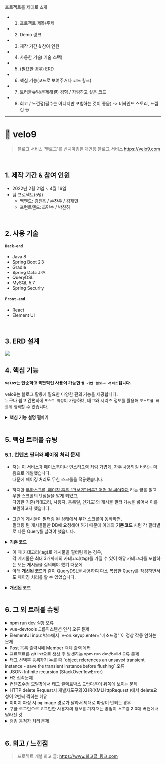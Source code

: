 프로젝트를 제대로 소개
- 1) 프로젝트 제목/주제
- 2) Demo 링크
- 3) 제작 기간 & 참여 인원
- 4) 사용한 기술( 기술 스택)
- 5) (필요한 경우) ERD
- 6) 핵심 기능(코드로 보여주거나 코드 링크)
- 7) 트러블슈팅(문제해결) 경험 / 자랑하고 싶은 코드
- 8) 회고 / 느낀점(필수는 아니지만 포함하는 것이 좋음) -> 비하인드 스토리, 느낌점 등


---



# :pushpin: velo9
>블로그 서비스 '벨로그'를 벤치마킹한 개인용 블로그 서비스
>https://velo9.com  

</br>

## 1. 제작 기간 & 참여 인원
- 2022년 2월 21일 ~ 4월 16일
- 팀 프로젝트(5명)  
    - 백엔드: 김진욱 / 손찬우 / 김재민
    - 프런트엔드: 조민수 / 박찬하 

</br>

## 2. 사용 기술
#### `Back-end`
  - Java 8
  - Spring Boot 2.3
  - Gradle
  - Spring Data JPA
  - QueryDSL
  - MySQL 5.7
  - Spring Security
#### `Front-end`
  - React
  - Element UI

</br>

## 3. ERD 설계
![](https://zuminternet.github.io/images/portal/post/2019-04-22-ZUM-Pilot-integer/final_erd.png)


## 4. 핵심 기능
**`velo9`는 단순하고 직관적인 사용이 가능한 `웹 기반 블로그 서비스`입니다.** <br><br>
velo9는 블로그 활동에 필요한 다양한 편의 기능을 제공합니다.<br>
누구나 쉽고 간편하게 `포스트 작성`이 가능하며, 태그와 시리즈 정보를 활용해 `포스트를 빠르게 탐색`할 수 있습니다.

<details>
<summary><b>핵심 기능 설명 펼치기</b></summary>

<div markdown="1">

## 4.1. 포스트 작성 관련 기능


> ### 4.1.1. MarkDown 미리보기 :pushpin: [코드 확인](www.naver.com)
  - 글 작성 시, MarkDown 문법이 적용된 포스트 결과물 미리보기를 지원합니다.<br>

<br>

> ### 4.1.2. 글 작성과 글 수정을 한 곳에서 처리 :pushpin: [코드 확인](https://github.com/team-express/velo9/blob/fb2cdc52f5a47e4bb1afaa4b15ce39540d57f85c/src/main/java/teamexpress/velo9/post/service/PostService.java#L61)
  - 신규 글 작성과 기존 글 수정을 단일 `Controller - Service - Repository`에서 처리할 수 있도록 코드를 설계하였습니다. <br>

![](https://velog.velcdn.com/images/woply/post/ef3309a3-75bf-4313-88a3-27e57de97955/image.jpg)


<br>

> ### 4.1.3. 포스트용 섬네일 등록 :pushpin: [코드 확인](https://github.com/team-express/velo9/blob/fb2cdc52f5a47e4bb1afaa4b15ce39540d57f85c/src/main/java/teamexpress/velo9/post/api/PostThumbnailFileUploader.java#L37)
  - 포스트에 대한 정보를 한 눈에 확인 할 수 있도록 섬네일 업로드를 지원합니다.<br>

  ![](https://velog.velcdn.com/images/woply/post/d26f0daf-ca85-47bf-9c9c-91f11715a3d9/image.jpg)

<br>


> ### 4.1.4. 태그, 시리즈 등록 :pushpin: [태그 관련 코드 확인](https://github.com/team-express/velo9/blob/fb2cdc52f5a47e4bb1afaa4b15ce39540d57f85c/src/main/java/teamexpress/velo9/post/service/TagService.java#L26) / [시리즈 관련 코드 확인](https://github.com/team-express/velo9/blob/fb2cdc52f5a47e4bb1afaa4b15ce39540d57f85c/src/main/java/teamexpress/velo9/post/service/SeriesService.java#L32)
  - 포스트 내용을 쉽게 파악하고, 조회할 수 있도록 태그와 시리즈를 추가할 수 있습니다<br>

![](https://velog.velcdn.com/images/woply/post/6759aa54-a31e-4436-a0b5-e9607c080653/image.jpg)

<br>

> ### 4.1.5. 포스트 소개글 자동 등록 :pushpin: [코드 확인](https://github.com/team-express/velo9/blob/fb2cdc52f5a47e4bb1afaa4b15ce39540d57f85c/src/main/java/teamexpress/velo9/post/dto/PostSaveDTO.java#L50)
  - 포스트 소개글 미입력시, 본문 내용의 150자를 소개글로 자동 등록합니다.<br>


![](https://velog.velcdn.com/images/woply/post/c4751d54-f985-44f3-ad1b-cd3151d481d9/image.jpg)

<br>

> ### 4.1.6. 임시 저장 :pushpin: [코드 확인](https://github.com/team-express/velo9/blob/fb2cdc52f5a47e4bb1afaa4b15ce39540d57f85c/src/main/java/teamexpress/velo9/post/service/PostService.java#L169)
  - 작성 중인 포스트는 x분 마다 자동 저장됩니다.<br>   

![](https://velog.velcdn.com/images/woply/post/9034bc9d-c524-4cb8-a843-9524826cd0c4/image.jpg)

<br>


## 4.2. 포스트 조회 관련 기능


> ### 4.2.1. (메인 화면)멀티 검색 지원 :pushpin: [코드 확인](https://github.com/team-express/velo9/blob/fb2cdc52f5a47e4bb1afaa4b15ce39540d57f85c/src/main/java/teamexpress/velo9/post/domain/PostRepositoryCustomImpl.java#L150)
  - 메인 화면에서 키워드 검색 시, 포스트 내용과 태그 내용을 선택하여 검색할 수 있습니다.<br>
```java
 private BooleanBuilder searchMain(SearchCondition condition) {
	return condition.isTagSelect() ? searchTagContent(condition.getContent()) : searchContent(condition.getContent());
}
```

<details>
<summary><b>참고 이미지 확인하기</b></summary>
<div markdown="1">
![](https://velog.velcdn.com/images/woply/post/cc69fa55-8a5c-4f5f-a672-14154c30e681/image.png)
</div>
</details>
<br>

> ### 4.2.2. (메인 화면)정렬 조건 지원 :pushpin: [코드 확인](https://github.com/team-express/velo9/blob/fb2cdc52f5a47e4bb1afaa4b15ce39540d57f85c/src/main/java/teamexpress/velo9/post/controller/MainController.java#L36)
  - 메인 화면에서 포스트 조회 시, 원하는 정렬 조건을 설정하여 포스트 목록을 조회할 수 있습니다.<br>
```java
 private PageRequest getPageRequest(int page, String sortValue) {
	Sort sort = sortValue.equals(("old")) ?
		Sort.by(Direction.ASC, "createdDate") : Sort.by(Direction.DESC, sortValue);

	return PageRequest.of(page, SIZE, sort);
}
```

  <details>
<summary><b>참고 이미지 확인하기</b></summary>
<div markdown="1">
![](https://velog.velcdn.com/images/woply/post/b7b64377-ea3d-4c30-8601-1c5cb4617bfe/image.png)
</div>
</details>
<br>


> ### 4.2.3. (사용자 글 목록 화면) 태그, 시리즈 정보 기반 탐색 지원 :pushpin: [코드 확인](https://github.com/team-express/velo9/blob/fb2cdc52f5a47e4bb1afaa4b15ce39540d57f85c/src/main/java/teamexpress/velo9/post/domain/PostRepositoryCustomImpl.java#L34)
  - 포스트에 포함된 태그 정보와 시리즈 정보를 이용하여 관심있는 주제의 포스트를 탐색할 수 있습니다.<br>
```java
public Slice<Post> findPost(String nickname, String tagName, Pageable pageable) {
	List<Post> content =
		queryFactory.selectFrom(post)
			.where(nicknameEq(nickname)
				.and(searchTag(tagName))
				.and(openPost()))
			.offset(pageable.getOffset())
			.limit(pageable.getPageSize() + 1)
			.fetch();

	boolean hasNext = isHasNext(content, pageable);

	return new SliceImpl<>(content, pageable, hasNext);
}
```


<details>
<summary><b>참고 이미지 확인하기</b></summary>
<div markdown="1">
![](https://velog.velcdn.com/images/woply/post/558f94ca-e3e0-4617-a23d-b51d3362d30a/image.png)
![](https://velog.velcdn.com/images/woply/post/4584c209-1ab9-4225-bb38-a14636710791/image.png)
</div>
</details>
<br>



> ### 4.2.4. 포스트 상세 화면 - 이전 글, 다음 글 보기 지원  :pushpin: [코드 확인](https://github.com/team-express/velo9/blob/fb2cdc52f5a47e4bb1afaa4b15ce39540d57f85c/src/main/java/teamexpress/velo9/post/domain/PostRepositoryCustomImpl.java#L116)
  - (동일한 시리즈 정보를 가지고 있거나, 등록된 순서를 기반으로) 현재 보고 있는 포스트의 이전 글과 다음 글을 보여 줍니다. <br>
```java
 public List<Post> findPrevNextPost(Post findPost) {
	return queryFactory
		.select(post)
		.from(post)
		.where(openPost())
		.where(post.id.eq(
				select(post.id.max())
					.from(post)
					.where(post.id.lt(findPost.getId()).and(findSeries(findPost))))
			.or(post.id.eq(
				select(post.id.min())
					.from(post)
					.where(post.id.gt(findPost.getId()).and(findSeries(findPost))))))
		.fetch();
}
```
  <details>
<summary><b>참고 이미지 확인하기</b></summary>
<div markdown="1">
![](https://velog.velcdn.com/images/woply/post/6a272958-1466-428c-a885-e8a580077b53/image.png)
</div>
</details>
<br>


> ### 4.2.5. 사용자 아카이브 - 좋아요, 최근 읽은 글 목록 지원 :pushpin: [코드 확인](https://github.com/team-express/velo9/blob/fb2cdc52f5a47e4bb1afaa4b15ce39540d57f85c/src/main/java/teamexpress/velo9/post/domain/PostRepositoryCustomImpl.java#L67)
  - 사용자가 '읽은 적'이 있는 모든 포스트와 '좋아요'를 누른 모든 포스트를 별도로 보여줍니다. <br>
```java
@Override
public Slice<Post> findByJoinLove(Long memberId, Pageable pageable) {
	JPAQuery<Post> query = queryFactory
		.selectFrom(post)
		.join(love)
		.on(post.id.eq(love.post.id))
		.join(post.member)
		.on(post.member.id.eq(love.member.id))
		.where(post.member.id.eq(memberId))
		.offset(pageable.getOffset());

	List<Post> content = getQuerydsl().applyPagination(pageable, query).limit(pageable.getPageSize() + 1).fetch();

	boolean hasNext = isHasNext(content, pageable);

	return new SliceImpl<>(content, pageable, hasNext);
}
```

  <details>
<summary><b>참고 이미지 확인하기</b></summary>
<div markdown="1">
![](https://velog.velcdn.com/images/woply/post/d50744ed-fd83-4f73-8501-8d8ce59d149c/image.png)
</div>
</details>
<br>

</div>
</details>

</br>

## 5. 핵심 트러블 슈팅
### 5.1. 컨텐츠 필터와 페이징 처리 문제
- 저는 이 서비스가 페이스북이나 인스타그램 처럼 가볍게, 자주 사용되길 바라는 마음으로 개발했습니다.  
때문에 페이징 처리도 무한 스크롤을 적용했습니다.

- 하지만 [무한스크롤, 페이징 혹은 “더보기” 버튼? 어떤 걸 써야할까](https://cyberx.tistory.com/82) 라는 글을 읽고 무한 스크롤의 단점들을 알게 되었고,  
다양한 기준(카테고리, 사용자, 등록일, 인기도)의 게시물 필터 기능을 넣어서 이를 보완하고자 했습니다.

- 그런데 게시물이 필터링 된 상태에서 무한 스크롤이 동작하면,  
필터링 된 게시물들만 DB에 요청해야 하기 때문에 아래의 **기존 코드** 처럼 각 필터별로 다른 Query를 날려야 했습니다.

<details>
<summary><b>기존 코드</b></summary>
<div markdown="1">

~~~java
/**
 * 게시물 Top10 (기준: 댓글 수 + 좋아요 수)
 * @return 인기순 상위 10개 게시물
 */
public Page<PostResponseDto> listTopTen() {

    PageRequest pageRequest = PageRequest.of(0, 10, Sort.Direction.DESC, "rankPoint", "likeCnt");
    return postRepository.findAll(pageRequest).map(PostResponseDto::new);
}

/**
 * 게시물 필터 (Tag Name)
 * @param tagName 게시물 박스에서 클릭한 태그 이름
 * @param pageable 페이징 처리를 위한 객체
 * @return 해당 태그가 포함된 게시물 목록
 */
public Page<PostResponseDto> listFilteredByTagName(String tagName, Pageable pageable) {

    return postRepository.findAllByTagName(tagName, pageable).map(PostResponseDto::new);
}

// ... 게시물 필터 (Member) 생략 

/**
 * 게시물 필터 (Date)
 * @param createdDate 게시물 박스에서 클릭한 날짜
 * @return 해당 날짜에 등록된 게시물 목록
 */
public List<PostResponseDto> listFilteredByDate(String createdDate) {

    // 등록일 00시부터 24시까지
    LocalDateTime start = LocalDateTime.of(LocalDate.parse(createdDate), LocalTime.MIN);
    LocalDateTime end = LocalDateTime.of(LocalDate.parse(createdDate), LocalTime.MAX);

    return postRepository
                    .findAllByCreatedAtBetween(start, end)
                    .stream()
                    .map(PostResponseDto::new)
                    .collect(Collectors.toList());
    }
~~~

</div>
</details>

- 이 때 카테고리(tag)로 게시물을 필터링 하는 경우,  
각 게시물은 최대 3개까지의 카테고리(tag)를 가질 수 있어 해당 카테고리를 포함하는 모든 게시물을 질의해야 했기 때문에  
- 아래 **개선된 코드**와 같이 QueryDSL을 사용하여 다소 복잡한 Query를 작성하면서도 페이징 처리를 할 수 있었습니다.

<details>
<summary><b>개선된 코드</b></summary>
<div markdown="1">

~~~java
/**
 * 게시물 필터 (Tag Name)
 */
@Override
public Page<Post> findAllByTagName(String tagName, Pageable pageable) {

    QueryResults<Post> results = queryFactory
            .selectFrom(post)
            .innerJoin(postTag)
                .on(post.idx.eq(postTag.post.idx))
            .innerJoin(tag)
                .on(tag.idx.eq(postTag.tag.idx))
            .where(tag.name.eq(tagName))
            .orderBy(post.idx.desc())
                .limit(pageable.getPageSize())
                .offset(pageable.getOffset())
            .fetchResults();

    return new PageImpl<>(results.getResults(), pageable, results.getTotal());
}
~~~

</div>
</details>

</br>

## 6. 그 외 트러블 슈팅
<details>
<summary>npm run dev 실행 오류</summary>
<div markdown="1">

- Webpack-dev-server 버전을 3.0.0으로 다운그레이드로 해결
- `$ npm install —save-dev webpack-dev-server@3.0.0`

</div>
</details>

<details>
<summary>vue-devtools 크롬익스텐션 인식 오류 문제</summary>
<div markdown="1">
  
  - main.js 파일에 `Vue.config.devtools = true` 추가로 해결
  - [https://github.com/vuejs/vue-devtools/issues/190](https://github.com/vuejs/vue-devtools/issues/190)
  
</div>
</details>

<details>
<summary>ElementUI input 박스에서 `v-on:keyup.enter="메소드명"`이 정상 작동 안하는 문제</summary>
<div markdown="1">
  
  - `v-on:keyup.enter.native=""` 와 같이 .native 추가로 해결
  
</div>
</details>

<details>
<summary> Post 목록 출력시에 Member 객체 출력 에러 </summary>
<div markdown="1">
  
  - 에러 메세지(500에러)
    - No serializer found for class org.hibernate.proxy.pojo.javassist.JavassistLazyInitializer and no properties discovered to create BeanSerializer (to avoid exception, disable SerializationConfig.SerializationFeature.FAIL_ON_EMPTY_BEANS)
  - 해결
    - Post 엔티티에 @ManyToOne 연관관계 매핑을 LAZY 옵션에서 기본(EAGER)옵션으로 수정
  
</div>
</details>
    
<details>
<summary> 프로젝트를 git init으로 생성 후 발생하는 npm run dev/build 오류 문제 </summary>
<div markdown="1">
  
  ```jsx
    $ npm run dev
    npm ERR! path C:\Users\integer\IdeaProjects\pilot\package.json
    npm ERR! code ENOENT
    npm ERR! errno -4058
    npm ERR! syscall open
    npm ERR! enoent ENOENT: no such file or directory, open 'C:\Users\integer\IdeaProjects\pilot\package.json'
    npm ERR! enoent This is related to npm not being able to find a file.
    npm ERR! enoent

    npm ERR! A complete log of this run can be found in:
    npm ERR!     C:\Users\integer\AppData\Roaming\npm-cache\_logs\2019-02-25T01_23_19_131Z-debug.log
  ```
  
  - 단순히 npm run dev/build 명령을 입력한 경로가 문제였다.
   
</div>
</details>    

<details>
<summary> 태그 선택후 등록하기 누를 때 `object references an unsaved transient instance - save the transient instance before flushing` 오류</summary>
<div markdown="1">
  
  - Post 엔티티의 @ManyToMany에 영속성 전이(cascade=CascadeType.ALL) 추가
    - JPA에서 Entity를 저장할 때 연관된 모든 Entity는 영속상태여야 한다.
    - CascadeType.PERSIST 옵션으로 부모와 자식 Enitity를 한 번에 영속화할 수 있다.
    - 참고
        - [https://stackoverflow.com/questions/2302802/object-references-an-unsaved-transient-instance-save-the-transient-instance-be/10680218](https://stackoverflow.com/questions/2302802/object-references-an-unsaved-transient-instance-save-the-transient-instance-be/10680218)
   
</div>
</details>    

<details>
<summary> JSON: Infinite recursion (StackOverflowError)</summary>
<div markdown="1">
  
  - @JsonIgnoreProperties 사용으로 해결
    - 참고
        - [http://springquay.blogspot.com/2016/01/new-approach-to-solve-json-recursive.html](http://springquay.blogspot.com/2016/01/new-approach-to-solve-json-recursive.html)
        - [https://stackoverflow.com/questions/3325387/infinite-recursion-with-jackson-json-and-hibernate-jpa-issue](https://stackoverflow.com/questions/3325387/infinite-recursion-with-jackson-json-and-hibernate-jpa-issue)
        
</div>
</details>  
    
<details>
<summary> H2 접속문제</summary>
<div markdown="1">
  
  - H2의 JDBC URL이 jdbc:h2:~/test 으로 되어있으면 jdbc:h2:mem:testdb 으로 변경해서 접속해야 한다.
        
</div>
</details> 
    
<details>
<summary> 컨텐츠수정 모달창에서 태그 셀렉트박스 드랍다운이 뒤쪽에 보이는 문제</summary>
<div markdown="1">
  
   - ElementUI의 Global Config에 옵션 추가하면 해결
     - main.js 파일에 `Vue.us(ElementUI, { zIndex: 9999 });` 옵션 추가(9999 이하면 안됌)
   - 참고
     - [https://element.eleme.io/#/en-US/component/quickstart#global-config](https://element.eleme.io/#/en-US/component/quickstart#global-config)
        
</div>
</details> 

<details>
<summary> HTTP delete Request시 개발자도구의 XHR(XMLHttpRequest )에서 delete요청이 2번씩 찍히는 이유</summary>
<div markdown="1">
  
  - When you try to send a XMLHttpRequest to a different domain than the page is hosted, you are violating the same-origin policy. However, this situation became somewhat common, many technics are introduced. CORS is one of them.

        In short, server that you are sending the DELETE request allows cross domain requests. In the process, there should be a **preflight** call and that is the **HTTP OPTION** call.

        So, you are having two responses for the **OPTION** and **DELETE** call.

        see [MDN page for CORS](https://developer.mozilla.org/en-US/docs/Web/HTTP/Access_control_CORS).

    - 출처 : [https://stackoverflow.com/questions/35808655/why-do-i-get-back-2-responses-of-200-and-204-when-using-an-ajax-call-to-delete-o](https://stackoverflow.com/questions/35808655/why-do-i-get-back-2-responses-of-200-and-204-when-using-an-ajax-call-to-delete-o)
        
</div>
</details> 

<details>
<summary> 이미지 파싱 시 og:image 경로가 달라서 제대로 파싱이 안되는 경우</summary>
<div markdown="1">
  
  - UserAgent 설정으로 해결
        - [https://www.javacodeexamples.com/jsoup-set-user-agent-example/760](https://www.javacodeexamples.com/jsoup-set-user-agent-example/760)
        - [http://www.useragentstring.com/](http://www.useragentstring.com/)
        
</div>
</details> 
    
<details>
<summary> 구글 로그인으로 로그인한 사용자의 정보를 가져오는 방법이 스프링 2.0대 버전에서 달라진 것</summary>
<div markdown="1">
  
  - 1.5대 버전에서는 Controller의 인자로 Principal을 넘기면 principal.getName(0에서 바로 꺼내서 쓸 수 있었는데, 2.0대 버전에서는 principal.getName()의 경우 principal 객체.toString()을 반환한다.
    - 1.5대 버전에서 principal을 사용하는 경우
    - 아래와 같이 사용했다면,

    ```jsx
    @RequestMapping("/sso/user")
    @SuppressWarnings("unchecked")
    public Map<String, String> user(Principal principal) {
        if (principal != null) {
            OAuth2Authentication oAuth2Authentication = (OAuth2Authentication) principal;
            Authentication authentication = oAuth2Authentication.getUserAuthentication();
            Map<String, String> details = new LinkedHashMap<>();
            details = (Map<String, String>) authentication.getDetails();
            logger.info("details = " + details);  // id, email, name, link etc.
            Map<String, String> map = new LinkedHashMap<>();
            map.put("email", details.get("email"));
            return map;
        }
        return null;
    }
    ```

    - 2.0대 버전에서는
    - 아래와 같이 principal 객체의 내용을 꺼내 쓸 수 있다.

    ```jsx
    UsernamePasswordAuthenticationToken token =
                    (UsernamePasswordAuthenticationToken) SecurityContextHolder
                            .getContext().getAuthentication();
            Map<String, Object> map = (Map<String, Object>) token.getPrincipal();

            String email = String.valueOf(map.get("email"));
            post.setMember(memberRepository.findByEmail(email));
    ```
        
</div>
</details> 
    
<details>
<summary> 랭킹 동점자 처리 문제</summary>
<div markdown="1">
  
  - PageRequest의 Sort부분에서 properties를 "rankPoint"를 주고 "likeCnt"를 줘서 댓글수보다 좋아요수가 우선순위 갖도록 설정.
  - 좋아요 수도 똑같다면..........
        
</div>
</details> 
    
</br>

## 6. 회고 / 느낀점
>프로젝트 개발 회고 글: https://www.회고글_링크.com